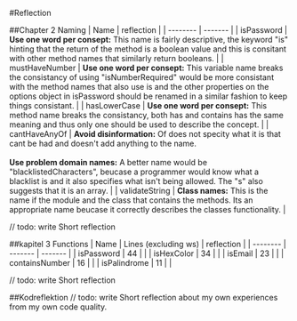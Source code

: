 #Reflection

##Chapter 2 Naming
| Name    | reflection |
| -------- | -------   |
|  isPassword |  **Use one word per consept:** This name is fairly descriptive, the keyword "is" hinting that the return of the method is a boolean value and this is consitant with other method names that similarly return booleans.  |
| mustHaveNumber |   **Use one word per consept:** This variable name breaks the consistancy of using "isNumberRequired" would be more consistant with the method names that also use is and the other properties on the options object in isPassword should be renamed in a similar fashion to keep things consistant.  |
| hasLowerCase    |  **Use one word per consept:** This method name breaks the consistancy, both has and contains has the same meaning and thus only one should be used to describe the concept.  |
| cantHaveAnyOf    |  **Avoid disinformation:** Of does not specity what it is that cant be had and doesn't add anything to the name.<br><br> **Use problem domain names:**  A better name would be "blacklistedCharacters", beucase a programmer would know what a blacklist is and it also specifies what isn't being allowed. The "s" also suggests that it is an array.  |
| validateString    |  **Class names:** This is the name if the module and the class that contains the methods. Its an appropriate name beucase it correctly describes the classes functionality.  |
 
// todo: write Short reflection

##kapitel 3 Functions
| Name    | Lines (excluding ws) | reflection   |
| -------- | -------   |  -------   |
|  isPassword |    44     |         |
| isHexColor    |  34  |         |
| isEmail |   23   |         |
| containsNumber    | 16   |         |
| isPalindrome    |  11  |         |

// todo: write Short reflection

##Kodreflektion
// todo: write Short reflection about my own experiences from my own code quality.

